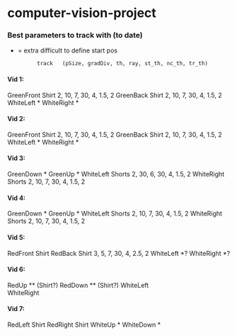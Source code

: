 # computer-vision-project





### Best parameters to track with (to date)

* = extra difficult to define start pos 

			track	(pSize, gradDiv, th, ray, st_th, nc_th, tr_th)		
#### Vid 1:
GreenFront	Shirt	2, 10, 7, 30, 4, 1.5, 2
GreenBack	Shirt	2, 10, 7, 30, 4, 1.5, 2
WhiteLeft	*
WhiteRight	*

#### Vid 2: 	
GreenFront	Shirt	2, 10, 7, 30, 4, 1.5, 2
GreenBack	Shirt	2, 10, 7, 30, 4, 1.5, 2
WhiteLeft	*
WhiteRight	*

#### Vid 3: 	
GreenDown	*
GreenUp		*
WhiteLeft	Shorts	2, 30, 6, 30, 4, 1.5, 2
WhiteRight	Shorts	2, 10, 7, 30, 4, 1.5, 2

#### Vid 4: 	
GreenDown	*
GreenUp		*
WhiteLeft	Shorts	2, 10, 7, 30, 4, 1.5, 2
WhiteRight	Shorts	2, 10, 7, 30, 4, 1.5, 2

#### Vid 5: 	
RedFront	Shirt
RedBack		Shirt	3, 5, 7, 30, 4, 2.5, 2
WhiteLeft	*?
WhiteRight	*?

#### Vid 6: 	
RedUp		** (Shirt?)
RedDown		** (Shirt?)
WhiteLeft	
WhiteRight	

#### Vid 7: 	
RedLeft		Shirt
RedRight	Shirt
WhiteUp		*
WhiteDown	*
